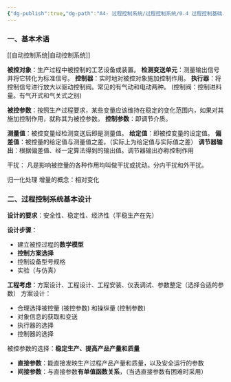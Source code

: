 ```yaml
---
{"dg-publish":true,"dg-path":"A4- 过程控制系统/过程控制系统/0.4 过程控制基础.md","permalink":"/A4- 过程控制系统/过程控制系统/0.4 过程控制基础/","dgPassFrontmatter":true,"noteIcon":"","created":"2025-05-10T12:01:10.879+08:00","updated":"2025-09-06T15:32:25.037+08:00"}
---
```


### 一、基本术语

[[自动控制系统\|自动控制系统]]

**被控对象**：生产过程中被控制的工艺设备或装置。
**检测变送单元**：测量输出信号并将它转化为标准信号。
**控制器**：实时地对被控对象施加控制作用。 
**执行器**：将控制信号进行放大以驱动控制阀。常见的有气动和电动两种。 (控制阀：控制进料量。有气开式和气关式之别)
 
**被控参数**：按照生产过程要求，某些变量应该维持在稳定的变化范围内，如果对其施加控制作用，就称其为被控参数。
**控制参数**：即调节介质。

**测量值**：被控变量经检测变送后即是测量值。
**给定值**：即被控变量的设定值。
**偏差值**：被控量的给定值与测量值之差。（实际上为给定值与实际值之差）
**调节器输出**：根据偏差值、经一定算法得到的输出值。调节器输出亦称控制作用

干扰： 凡是影响被控量的各种作用均叫做干扰或扰动。分内干扰和外干扰。


归一化处理
增量的概念：相对变化


### 二、过程控制系统基本设计
**设计的要求**：安全性、稳定性、经济性（平稳生产在先）

**设计步骤**：
- 建立被控过程的**数学模型**
- **控制方案选择**
- 控制设备型号规格
- 实验（与仿真）

**工程考虑**：方案设计、工程设计、工程安装、仪表调试、参数整定（选择合适的参数）
方案设计：
- 合理选择被控量 (被控参数) 和操纵量 (控制参数)
- 对象信息的获取和变送
- 执行器的选择
- 控制器的选择

被控参数的选择：**稳定生产、提高产品产量和质量**
- **直接参数**：能直接发映生产过程产品产量和质量，以及安全运行的参数
- **间接参数**：与直接参数**有单值函数关系**，（当选直接参数有困难时采用） 

